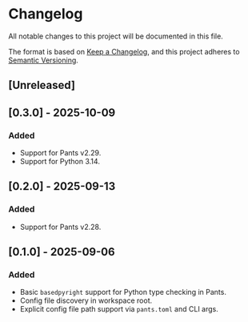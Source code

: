 # Changelog

All notable changes to this project will be documented in this file.

The format is based on [Keep a Changelog](https://keepachangelog.com/en/1.1.0/),
and this project adheres to [Semantic Versioning](https://semver.org/spec/v2.0.0.html).

## [Unreleased]

## [0.3.0] - 2025-10-09

### Added

- Support for Pants v2.29.
- Support for Python 3.14.

## [0.2.0] - 2025-09-13

### Added

- Support for Pants v2.28.

## [0.1.0] - 2025-09-06

### Added

- Basic `basedpyright` support for Python type checking in Pants.
- Config file discovery in workspace root.
- Explicit config file path support via `pants.toml` and CLI args.
